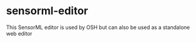 # sensorml-editor
This SensorML editor is used by OSH but can also be used as a standalone web editor
